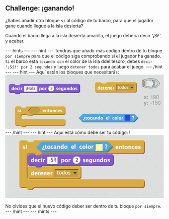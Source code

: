 ## Challenge: ¡ganando!

¿Sabes añadir otro bloque `si` al código de tu barco, para que el jugador gane cuando llegue a la isla desierta?

Cuando el barco llega a la isla desierta amarilla, el juego debería decir '¡Sí!' y acabar.

--- hints --- 
--- hint --- 
Tendrás que añadir más código dentro de tu bloque `por siempre` para que el código siga comprobando si el jugador ha ganado. `Si` el barco está `tocando con` el color de la isla ddel tesoro, debes `decir '¡Sí!' por 2 segundos` y luego `detener todos` para acabar el juego. 
--- /hint --- 
--- hint --- 
Aquí están los bloques que necesitarás: 
![screenshot](images/boat-win-blocks.png) 
--- /hint --- 
--- hint --- 
Aquí está cómo debe ser tu código: !
![screenshot](images/boat-win-code.png)

No olvides que el nuevo código deber ser dentro de tu bloque `por siempre`. 
--- /hint --- 
--- /hints ---
